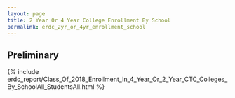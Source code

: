```yaml
---
layout: page
title: 2 Year Or 4 Year College Enrollment By School
permalink: erdc_2yr_or_4yr_enrollment_school
---
```


## Preliminary

{% include erdc_report/Class_Of_2018_Enrollment_In_4_Year_Or_2_Year_CTC_Colleges_By_SchoolAll_StudentsAll.html %}


